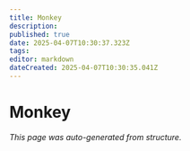 ```yaml
---
title: Monkey
description: 
published: true
date: 2025-04-07T10:30:37.323Z
tags: 
editor: markdown
dateCreated: 2025-04-07T10:30:35.041Z
---
```


# Monkey

*This page was auto-generated from structure.*
